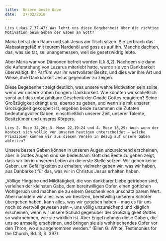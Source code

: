 ```yaml
---
title:  Unsere beste Gabe
date:   27/02/2018
---
```


`Lies Lukas 7,37–47: Was lehrt uns diese Begebenheit über die richtige Motivation beim Geben der Gaben an Gott?`

Maria betrat den Raum und sah Jesus am Tisch sitzen. Sie zerbrach das Alabastergefäß mit teurem Nardenöl und goss es auf ihn. Manche dachten, das, was sie tat, sei unangemessen, weil sie gesetzwidrig lebte.

Aber Maria war von Dämonen befreit worden (Lk 8,2). Nachdem sie dann die Auferstehung von Lazarus miterlebt hatte, wurde sie von Dankbarkeit überwältigt. Ihr Parfüm war ihr wertvollster Besitz, und dies war ihre Art und Weise, ihre Dankbarkeit Jesus gegenüber zu zeigen.

Diese Begebenheit zeigt deutlich, was unsere wahre Motivation sein sollte, wenn wir unsere Gaben bringen: Dankbarkeit. Wie könnten wir schließlich sonst auf das unbezahlbare Geschenk der Gnade Gottes reagieren? Seine Großzügigkeit drängt uns, ebenso zu geben, und wenn sie mit unserer Grozügigkeit gekoppelt ist, ergeben beide zusammen die Zutaten bedeutungvoller Gaben, einschließlich unserer Zeit, unserer Talente, Besitztümer und unseres Körpers.

`Lies 2. Mose 34,26; 3. Mose 22,19–24 und 4. Mose 18,29: Auch wenn der Kontext sich völlig von unserem heutigen unterscheidet – welche Prinzipien können wir aus diesen Versen in Bezug auf unsere Gaben ableiten?`

Unsere besten Gaben können in unseren Augen unzureichend erscheinen, aber in Gottes Augen sind sie bedeutsam. Gott das Beste zu geben zeigt, dass wir ihn in unserem Leben an die erste Stelle setzen. Wir geben keine Gaben, um Gefälligkeiten zu erhalten; vielmehr geben wir, was wir haben, aus Danbarkeit für das, was wir in Christus Jesus erhalten haben.

„Völlige Hingabe und Mildtätigkeit, die von dankbarer Liebe getrieben sind, verleihen der kleinsten Gabe, dem bereitwilligen Opfer, einen göttlchen Wohlgeruch und machen sie zu einem Geschenk von unschätz barem Wert. Aber nachdem wir alles, was wir besitzen, bereitwillig unserem Schöfer übergeben haben, kann alles, was wir gegeben haben – mag es für uns noch so wertvoll gewesen sein –, uns völlig unzureichend und kläglich erscheinen, wenn wir unsere Schuld gegenüber der Großzügigkeit Gottes so wahrnehmen, wie sie wirklich ist. Aber Engel nehmen diese Gaben, die uns so armselig erscheinen, und bringen sie als wohlriechendes Opfer vor den Thron, wo sie angenommen werden.“ (Ellen G. White, Testimonies for the Church, Bd. 3, S. 397)
